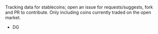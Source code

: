 Tracking data for stablecoins; open an issue for requests/suggests, fork and PR to contribute. Only including coins currently traded on the open market. 
- DG
